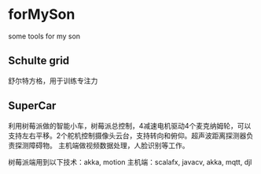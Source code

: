 # forMySon
some tools for my son

## Schulte grid
  舒尔特方格，用于训练专注力


## SuperCar
  利用树莓派做的智能小车，树莓派总控制，4减速电机驱动4个麦克纳姆轮，可以支持左右平移。2个舵机控制摄像头云台，支持转向和俯仰。超声波距离探测器负责探测障碍物。
  主机端做视频数据处理，人脸识别等工作。
  
  树莓派端用到以下技术：akka, motion
  主机端：scalafx, javacv, akka, mqtt, djl
